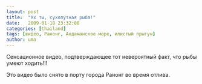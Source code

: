 ```yaml
---
layout: post
title:  "Ух ты, сухопутная рыба!"
date:   2009-01-18 23:32:00
categories: [thailand]
tags: [видео, Ранонг, Андаманское море, илистый прыгун]
author: uma
---
```


<p>Сенсационное видео, подтверждающее тот невероятный факт, что рыбы умеют ходить!!!</p>
<p><object type="application/x-shockwave-flash" data="http://www.youtube.com/v/ZUge-ONtA18" width="425" height="344"></object></p>

<p>Это видео было снято в порту города Ранонг во время отлива.</p>
<p>&nbsp;</p>
